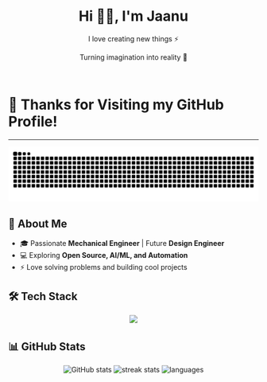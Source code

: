 <h1 align="center"> Hi 👋🏻, I'm Jaanu </br> 
</h1>
<p align="center">I love creating new things ⚡</p>
<p align="center">Turning imagination into reality 🚀</p>
<a href="https://www" target="_blank"><img alt="" src="https://img.shields.io/badge/Donate-ffdd00?style=for-the-badge&logo=buy-me-a-coffee&logoColor=black" style="vertical-align:center" /></a>
 <a href="https://twitter.com/VishwaGauravIn" target="_blank"><img alt="" src="https://img.shields.io/badge/Twitter-000?logo=X&logoColor=ffffff&style=for-the-badge" style="vertical-align:center" /></a>
<a href="https://linkedin.com/in/VishwaGauravIn" target="_blank"><img alt="" src="https://img.shields.io/badge/LinkedIn-000?logo=linkedin&logoColor=0A66C2&style=for-the-badge" style="vertical-align:center" /></a>
<a href="https://instagram.com/VishwaGauravIn" target="_blank"><img alt="" src="https://img.shields.io/badge/Instagram-000?style=for-the-badge&logo=Instagram&logoColor=E4405F" style="vertical-align:center" /></a></p>


# 👋 Thanks for Visiting my GitHub Profile!

---

<p align="center">
  <img src="https://github.com/VishwaGauravIn/VishwaGauravIn/blob/output/github-contribution-grid-snake-dark.svg" alt="snake animation">
</p>

## 🚀 About Me  
- 🎓 Passionate **Mechanical Engineer** | Future **Design Engineer**  
- 💻 Exploring **Open Source, AI/ML, and Automation**  
- ⚡ Love solving problems and building cool projects  

## 🛠️ Tech Stack  
<p align="center">
  <img src="https://skillicons.dev/icons?i=cpp,python,java,html,css,javascript,git,github,vscode,linux&perline=6" />
</p>

## 📊 GitHub Stats  
<p align="center">
  <img src="https://github-readme-stats.vercel.app/api?username=VishwaGauravIn&show_icons=true&theme=tokyonight" alt="GitHub stats" />
  <img src="https://github-readme-streak-stats.herokuapp.com/?user=VishwaGauravIn&theme=tokyonight" alt="streak stats" />
  <img src="https://github-readme-stats.vercel.app/api/top-langs/?username=VishwaGauravIn&layout=compact&theme=tokyonight" alt="languages" />
</p>



